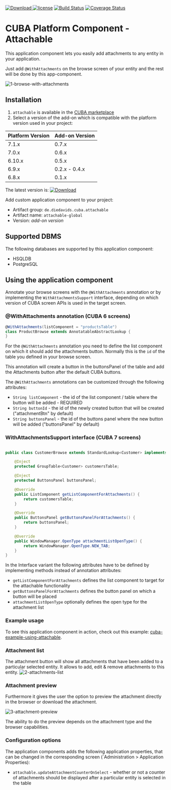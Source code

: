[ ![Download](https://api.bintray.com/packages/mariodavid/cuba-components/cuba-component-attachable/images/download.svg) ](https://bintray.com/mariodavid/cuba-components/cuba-component-attachable/_latestVersion)
[![license](https://img.shields.io/badge/license-Apache%20License%202.0-blue.svg?style=flat)](http://www.apache.org/licenses/LICENSE-2.0)
[![Build Status](https://travis-ci.org/mariodavid/cuba-component-attachable.svg?branch=master)](https://travis-ci.org/mariodavid/cuba-component-attachable)
[![Coverage Status](https://coveralls.io/repos/github/mariodavid/cuba-component-attachable/badge.svg)](https://coveralls.io/github/mariodavid/cuba-component-attachable)

# CUBA Platform Component - Attachable

This application component lets you easily add attachments to any entity in your application.


Just add `@WithAttachments` on the browse screen of your entity and the rest will be done by this app-component.

![1-browse-with-attachments](https://github.com/mariodavid/cuba-component-attachable/blob/master/img/1-browse-with-attachments.png)


## Installation

1. `attachable` is available in the [CUBA marketplace](https://www.cuba-platform.com/marketplace)
2. Select a version of the add-on which is compatible with the platform version used in your project:

| Platform Version | Add-on Version |
| ---------------- | -------------- |
| 7.1.x            | 0.7.x          |
| 7.0.x            | 0.6.x          |
| 6.10.x           | 0.5.x          |
| 6.9.x            | 0.2.x - 0.4.x  |
| 6.8.x            | 0.1.x          |


The latest version is: [ ![Download](https://api.bintray.com/packages/mariodavid/cuba-components/cuba-component-attachable/images/download.svg) ](https://bintray.com/mariodavid/cuba-components/cuba-component-attachable/_latestVersion)

Add custom application component to your project:

* Artifact group: `de.diedavids.cuba.attachable`
* Artifact name: `attachable-global`
* Version: *add-on version*


## Supported DBMS

The following databases are supported by this application component:

* HSQLDB
* PostgreSQL


## Using the application component

Annotate your browse screens with the `@WithAttachments` annotation or by implementing the `WithAttachmentsSupport` interface,
depending on which version of CUBA screen APIs is used in the target screen.

### @WithAttachments annotation (CUBA 6 screens)

```groovy
@WithAttachments(listComponent = "productsTable")
class ProductBrowse extends AnnotatableAbstractLookup {
}
```


For the `@WithAttachments` annotation you need to define the list component on which it should add the attachments button.
Normally this is the `id` of the table you defined in your browse screen.

This annotation will create a button in the buttonsPanel of the table and add the Attachments button after the default CUBA buttons.

The `@WithAttachments` annotations can be customized through the following attributes:

* `String listComponent` - the id of the list component / table where the button will be added - REQUIRED
* `String buttonId` - the id of the newly created button that will be created ("attachmentBtn" by default)
* `String buttonsPanel` - the id of the buttons panel where the new button will be added ("buttonsPanel" by default)


### WithAttachmentsSupport interface (CUBA 7 screens)

```java

public class CustomerBrowse extends StandardLookup<Customer> implements WithAttachmentsSupport {

    @Inject
    protected GroupTable<Customer> customersTable;

    @Inject
    protected ButtonsPanel buttonsPanel;

    @Override
    public ListComponent getListComponentForAttachments() {
        return customersTable;
    }

    @Override
    public ButtonsPanel getButtonsPanelForAttachments() {
        return buttonsPanel;
    }

    @Override
    public WindowManager.OpenType attachmentListOpenType() {
        return WindowManager.OpenType.NEW_TAB;
    }
}
```

In the Interface variant the following attributes have to be defined by implementing methods instead of annotation attributes:

* `getListComponentForAttachments` defines the list component to target for the attachable functionality
* `getButtonsPanelForAttachments` defines the button panel on which a button will be placed
* `attachmentListOpenType` optionally defines the open type for the attachment list


### Example usage
To see this application component in action, check out this example: [cuba-example-using-attachable](https://github.com/mariodavid/cuba-example-using-attachable).


### Attachment list

The attachment button will show all attachments that have been added to a particular selected entity.
It allows to add, edit & remove attachments to this entity.
![2-attachments-list](https://github.com/mariodavid/cuba-component-attachable/blob/master/img/2-attachments-list.png)

### Attachment preview
Furthermore it gives the user the option to preview the attachment directly in the browser or download the attachment.
 
![3-attachment-preview](https://github.com/mariodavid/cuba-component-attachable/blob/master/img/3-attachment-preview.png)

The ability to do the preview depends on the attachment type and the browser capabilities.

### Configuration options

The application components adds the following application properties, that can be changed in the corresponding screen (`Administration > Application Properties):

* `attachable.updateAttachmentCounterOnSelect` - whether or not a counter of attachments should be displayed after a particular entity is selected in the table
